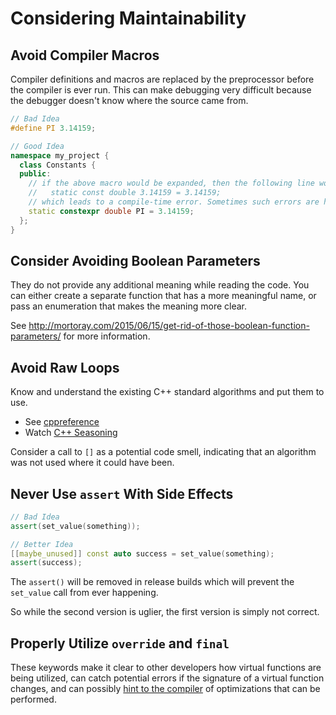 # Considering Maintainability


## Avoid Compiler Macros

Compiler definitions and macros are replaced by the preprocessor before the compiler is ever run. This can make debugging very difficult because the debugger doesn't know where the source came from.

```cpp
// Bad Idea
#define PI 3.14159;

// Good Idea
namespace my_project {
  class Constants {
  public:
    // if the above macro would be expanded, then the following line would be:
    //   static const double 3.14159 = 3.14159;
    // which leads to a compile-time error. Sometimes such errors are hard to understand.
    static constexpr double PI = 3.14159;
  };
}
```

## Consider Avoiding Boolean Parameters

They do not provide any additional meaning while reading the code. You can either create a separate function that has a more meaningful name, or pass an enumeration that makes the meaning more clear.

See http://mortoray.com/2015/06/15/get-rid-of-those-boolean-function-parameters/ for more information.

## Avoid Raw Loops

Know and understand the existing C++ standard algorithms and put them to use.

 * See [cppreference](https://en.cppreference.com/w/cpp/algorithm)
 * Watch [C++ Seasoning](https://www.youtube.com/watch?v=qH6sSOr-yk8)

Consider a call to `[]` as a potential code smell, indicating that an algorithm was not used where it could have been.


## Never Use `assert` With Side Effects

```cpp
// Bad Idea
assert(set_value(something));

// Better Idea
[[maybe_unused]] const auto success = set_value(something);
assert(success);
```

The `assert()` will be removed in release builds which will prevent the `set_value` call from ever happening.

So while the second version is uglier, the first version is simply not correct.


## Properly Utilize `override` and `final`

These keywords make it clear to other developers how virtual functions are being utilized, can catch potential errors if the signature of a virtual function changes, and can possibly [hint to the compiler](http://stackoverflow.com/questions/7538820/how-does-the-compiler-benefit-from-cs-new-final-keyword) of optimizations that can be performed.
